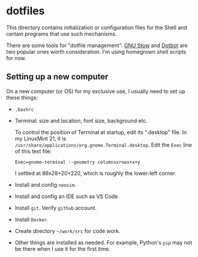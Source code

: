 # dotfiles

This directory contains initialization or configuration files for
the Shell and certain programs that use such mechanisms.

There are some tools for "dotfile management".
[GNU Stow](https://www.gnu.org/software/stow/)
and [Dotbot](https://github.com/anishathalye/dotbot) are two popular ones worth consideration.
I'm using homegrown shell scripts for now.


## Setting up a new computer

On a new computer (or OS) for my exclusive use, I usually need to set up these things:

- `.bashrc`
- Terminal: size and location, font size, background etc.

    To control the position of Terminal at startup, edit its ".desktop" file.
    In my LinuxMint 21, it is `/usr/share/applications/org.gnome.Terminal.desktop`.
    Edit the `Exec` line of this text file:

    ```
    Exec=gnome-terminal --geometry columnsxrows+x+y
    ```

    I settled at 88x28+20+220, which is roughly the lower-left corner.
- Install and config `neovim`.
- Install and config an IDE such as VS Code.
- Install `git`. Verify `github` account.
- Install `Docker`.
- Create directory `~/work/src` for code work.
- Other things are installed as needed. For example, Python's `pip` may not be there when I use it for the first time.